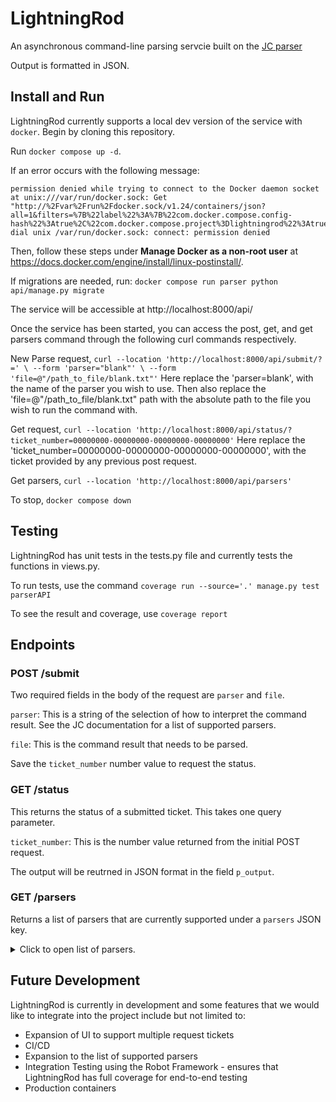 # LightningRod

An asynchronous command-line parsing servcie built on the [JC parser](https://github.com/kellyjonbrazil/jc)

Output is formatted in JSON.

## Install and Run

LightningRod currently supports a local dev version of the service with `docker`. Begin by cloning this repository.

Run `docker compose up -d`.

If an error occurs with the following message:
```
permission denied while trying to connect to the Docker daemon socket at unix:///var/run/docker.sock: Get "http://%2Fvar%2Frun%2Fdocker.sock/v1.24/containers/json?all=1&filters=%7B%22label%22%3A%7B%22com.docker.compose.config-hash%22%3Atrue%2C%22com.docker.compose.project%3Dlightningrod%22%3Atrue%7D%7D": dial unix /var/run/docker.sock: connect: permission denied 
```
Then, follow these steps under **Manage Docker as a non-root user** at https://docs.docker.com/engine/install/linux-postinstall/.

If migrations are needed, run:
`docker compose run parser python api/manage.py migrate`

The service will be accessible at http://localhost:8000/api/

Once the service has been started, you can access the post, get, and get parsers command through the following curl commands respectively.

New Parse request, `curl --location 'http://localhost:8000/api/submit/?=' \ --form 'parser="blank"' \ --form 'file=@"/path_to_file/blank.txt"'`
    Here replace the 'parser=blank', with the name of the parser you wish to use. Then also replace the 'file=@"/path_to_file/blank.txt" path with the absolute path to the file you wish to run the command with.

Get request, `curl --location 'http://localhost:8000/api/status/?ticket_number=00000000-00000000-00000000-00000000'`
    Here replace the 'ticket_number=00000000-00000000-00000000-00000000', with the ticket provided by any previous post request.

Get parsers, `curl --location 'http://localhost:8000/api/parsers'`

To stop, `docker compose down`

## Testing

LightningRod has unit tests in the tests.py file and currently tests the functions in views.py.

To run tests, use the command `coverage run --source='.' manage.py test parserAPI`

To see the result and coverage, use `coverage report`

## Endpoints

### POST /submit

Two required fields in the body of the request are `parser` and `file`.

`parser`: This is a string of the selection of how to interpret the command result. See the JC documentation for a list of supported parsers.

`file`: This is the command result that needs to be parsed.

Save the `ticket_number` number value to request the status.

### GET /status

This returns the status of a submitted ticket. This takes one query parameter.

`ticket_number`: This is the number value returned from the initial POST request.

The output will be reutrned in JSON format in the field `p_output`.

### GET /parsers

Returns a list of parsers that are currently supported under a `parsers` JSON key.

<details>
  <summary>Click to open list of parsers.</summary>
  <pre><code lang="python">
  {
    "parsers": [
      "acpi",
      "airport",
      "airport_s",
      "arp",
      "asciitable",
      "asciitable_m",
      "blkid",
      "bluetoothctl",
      "cbt",
      "cef",
      "certbot",
      "chage",
      "cksum",
      "clf",
      "crontab",
      "crontab_u",
      "csv",
      "date",
      "datetime_iso",
      "df",
      "dig",
      "dir",
      "dmidecode",
      "dpkg_l",
      "du",
      "email_address",
      "env",
      "file",
      "find",
      "findmnt",
      "finger",
      "free",
      "fstab",
      "git_log",
      "git_ls_remote",
      "gpg",
      "group",
      "gshadow",
      "hash",
      "hashsum",
      "hciconfig",
      "history",
      "hosts",
      "id",
      "ifconfig",
      "ini",
      "ini_dup",
      "iostat",
      "ip_address",
      "iptables",
      "iw_scan",
      "iwconfig",
      "jar_manifest",
      "jobs",
      "jwt",
      "kv",
      "last",
      "ls",
      "lsattr",
      "lsblk",
      "lsmod",
      "lsof",
      "lspci",
      "lsusb",
      "m3u",
      "mdadm",
      "mount",
      "mpstat",
      "netstat",
      "nmcli",
      "ntpq",
      "openvpn",
      "os_prober",
      "passwd",
      "pci_ids",
      "pgpass",
      "pidstat",
      "ping",
      "pip_list",
      "pip_show",
      "plist",
      "postconf",
      "proc",
      "ps",
      "route",
      "rpm_qi",
      "rsync",
      "semver",
      "sfdisk",
      "shadow",
      "srt",
      "ss",
      "ssh_conf",
      "sshd_conf",
      "stat",
      "sysctl",
      "syslog",
      "syslog_bsd",
      "systemctl",
      "systemctl_lj",
      "systemctl_ls",
      "systemctl_luf",
      "systeminfo",
      "time",
      "timedatectl",
      "timestamp",
      "toml",
      "top",
      "tracepath",
      "traceroute",
      "udevadm",
      "ufw",
      "ufw_appinfo",
      "uname",
      "update_alt_gs",
      "update_alt_q",
      "upower",
      "uptime",
      "url",
      "ver",
      "veracrypt",
      "vmstat",
      "w",
      "wc",
      "who",
      "x509_cert",
      "x509_csr",
      "xml",
      "xrandr",
      "yaml",
      "zipinfo",
      "zpool_iostat",
      "zpool_status"
    ]
  }
  </code></pre>
</details>

## Future Development

LightningRod is currently in development and some features that we would like to integrate into the project include but not limited to:
  * Expansion of UI to support multiple request tickets
  * CI/CD
  * Expansion to the list of supported parsers
  * Integration Testing using the Robot Framework - ensures that LightningRod has full coverage for end-to-end testing
  * Production containers
